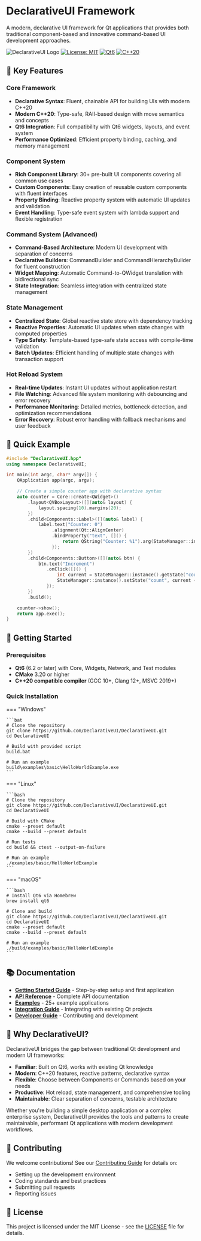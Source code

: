 # DeclarativeUI Framework

A modern, declarative UI framework for Qt applications that provides both traditional component-based and innovative command-based UI development approaches.

![DeclarativeUI Logo](https://img.shields.io/badge/DeclarativeUI-v1.0.0-blue?style=for-the-badge)
[![License: MIT](https://img.shields.io/badge/License-MIT-yellow.svg?style=for-the-badge)](https://opensource.org/licenses/MIT)
[![Qt6](https://img.shields.io/badge/Qt-6.2+-green.svg?style=for-the-badge)](https://www.qt.io/)
[![C++20](https://img.shields.io/badge/C++-20-blue.svg?style=for-the-badge)](https://en.cppreference.com/w/cpp/20)

## 🚀 Key Features

### Core Framework

- **Declarative Syntax**: Fluent, chainable API for building UIs with modern C++20
- **Modern C++20**: Type-safe, RAII-based design with move semantics and concepts
- **Qt6 Integration**: Full compatibility with Qt6 widgets, layouts, and event system
- **Performance Optimized**: Efficient property binding, caching, and memory management

### Component System

- **Rich Component Library**: 30+ pre-built UI components covering all common use cases
- **Custom Components**: Easy creation of reusable custom components with fluent interfaces
- **Property Binding**: Reactive property system with automatic UI updates and validation
- **Event Handling**: Type-safe event system with lambda support and flexible registration

### Command System (Advanced)

- **Command-Based Architecture**: Modern UI development with separation of concerns
- **Declarative Builders**: CommandBuilder and CommandHierarchyBuilder for fluent construction
- **Widget Mapping**: Automatic Command-to-QWidget translation with bidirectional sync
- **State Integration**: Seamless integration with centralized state management

### State Management

- **Centralized State**: Global reactive state store with dependency tracking
- **Reactive Properties**: Automatic UI updates when state changes with computed properties
- **Type Safety**: Template-based type-safe state access with compile-time validation
- **Batch Updates**: Efficient handling of multiple state changes with transaction support

### Hot Reload System

- **Real-time Updates**: Instant UI updates without application restart
- **File Watching**: Advanced file system monitoring with debouncing and error recovery
- **Performance Monitoring**: Detailed metrics, bottleneck detection, and optimization recommendations
- **Error Recovery**: Robust error handling with fallback mechanisms and user feedback

## 🎯 Quick Example

```cpp
#include "DeclarativeUI.hpp"
using namespace DeclarativeUI;

int main(int argc, char* argv[]) {
    QApplication app(argc, argv);

    // Create a simple counter app with declarative syntax
    auto counter = Core::create<QWidget>()
        .layout<QVBoxLayout>([](auto& layout) {
            layout.spacing(10).margins(20);
        })
        .child<Components::Label>([](auto& label) {
            label.text("Counter: 0")
                 .alignment(Qt::AlignCenter)
                 .bindProperty("text", []() {
                     return QString("Counter: %1").arg(StateManager::instance().getState("count", 0));
                 });
        })
        .child<Components::Button>([](auto& btn) {
            btn.text("Increment")
               .onClick([]() {
                   int current = StateManager::instance().getState("count", 0);
                   StateManager::instance().setState("count", current + 1);
               });
        })
        .build();

    counter->show();
    return app.exec();
}
```

## 🚀 Getting Started

### Prerequisites

- **Qt6** (6.2 or later) with Core, Widgets, Network, and Test modules
- **CMake** 3.20 or higher
- **C++20 compatible compiler** (GCC 10+, Clang 12+, MSVC 2019+)

### Quick Installation

=== "Windows"

    ```bat
    # Clone the repository
    git clone https://github.com/DeclarativeUI/DeclarativeUI.git
    cd DeclarativeUI

    # Build with provided script
    build.bat

    # Run an example
    build\examples\basic\HelloWorldExample.exe
    ```

=== "Linux"

    ```bash
    # Clone the repository
    git clone https://github.com/DeclarativeUI/DeclarativeUI.git
    cd DeclarativeUI

    # Build with CMake
    cmake --preset default
    cmake --build --preset default

    # Run tests
    cd build && ctest --output-on-failure

    # Run an example
    ./examples/basic/HelloWorldExample
    ```

=== "macOS"

    ```bash
    # Install Qt6 via Homebrew
    brew install qt6

    # Clone and build
    git clone https://github.com/DeclarativeUI/DeclarativeUI.git
    cd DeclarativeUI
    cmake --preset default
    cmake --build --preset default

    # Run an example
    ./build/examples/basic/HelloWorldExample
    ```

## 📚 Documentation

- **[Getting Started Guide](user-guide/getting-started.md)** - Step-by-step setup and first application
- **[API Reference](api/core.md)** - Complete API documentation
- **[Examples](examples/basic.md)** - 25+ example applications
- **[Integration Guide](integration-guide.md)** - Integrating with existing Qt projects
- **[Developer Guide](developer/contributing.md)** - Contributing and development

## 🎯 Why DeclarativeUI?

DeclarativeUI bridges the gap between traditional Qt development and modern UI frameworks:

- **Familiar**: Built on Qt6, works with existing Qt knowledge
- **Modern**: C++20 features, reactive patterns, declarative syntax
- **Flexible**: Choose between Components or Commands based on your needs
- **Productive**: Hot reload, state management, and comprehensive tooling
- **Maintainable**: Clear separation of concerns, testable architecture

Whether you're building a simple desktop application or a complex enterprise system, DeclarativeUI provides the tools and patterns to create maintainable, performant Qt applications with modern development workflows.

## 🤝 Contributing

We welcome contributions! See our [Contributing Guide](developer/contributing.md) for details on:

- Setting up the development environment
- Coding standards and best practices
- Submitting pull requests
- Reporting issues

## 📄 License

This project is licensed under the MIT License - see the [LICENSE](license.md) file for details.
